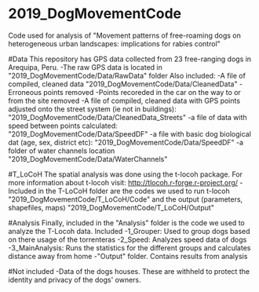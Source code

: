 # 2019_DogMovementCode
Code used for analysis of "Movement patterns of free-roaming dogs on heterogeneous urban landscapes: implications for rabies control"

#Data
This repository has GPS data collected from 23 free-ranging dogs in Arequipa, Peru.
-The raw GPS data is located in "2019_DogMovementCode/Data/RawData" folder
Also included: 
-A file of compiled, cleaned data "2019_DogMovementCode/Data/CleanedData"
    -Erroneous points removed
    -Points recoreded in the car on the way to or from the site removed
-A file of compiled, cleaned data with GPS points adjusted onto the street system 
(ie not in buildings): "2019_DogMovementCode/Data/CleanedData_Streets"
-a file of data with speed between points calculated:
"2019_DogMovementCode/Data/SpeedDF"
-a file with basic dog biological dat (age, sex, district etc): 
"2019_DogMovementCode/Data/SpeedDF"
-a folder of water channels location "2019_DogMovementCode/Data/WaterChannels"

#T_LoCoH
The spatial analysis was done using the t-locoh package. For more information about t-locoh visit: http://tlocoh.r-forge.r-project.org/
-Included in the T-LoCoH folder are the codes we used to run t-locoh "2019_DogMovementCode/T_LoCoH/Code" and the output (parameters, shapefiles, maps) "2019_DogMovementCode/T_LoCoH/Output"

#Analysis
Finally, included in the "Analysis" folder is the code we used to analyze the T-Locoh data. 
Included
-1_Grouper: Used to group dogs based on there usage of the torrenteras
-2_Speed: Analyzes speed data of dogs
-3_MainAnalysis: Runs the statistics for the different groups and calculates distance away from home
-"Output" folder. Contains results from analysis

#Not included
-Data of the dogs houses. These are withheld to protect the identity and privacy of the dogs' owners.





